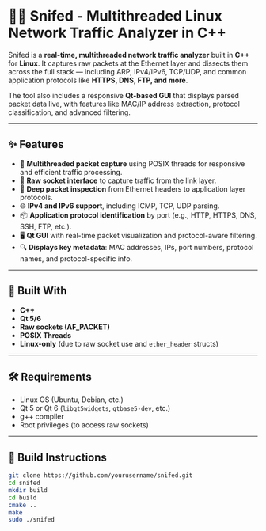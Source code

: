 # 🕵️‍♂️ Snifed - Multithreaded Linux Network Traffic Analyzer in C++

Snifed is a **real-time, multithreaded network traffic analyzer** built in **C++** for **Linux**. It captures raw packets at the Ethernet layer and dissects them across the full stack — including ARP, IPv4/IPv6, TCP/UDP, and common application protocols like **HTTPS, DNS, FTP, and more**.

The tool also includes a responsive **Qt-based GUI** that displays parsed packet data live, with features like MAC/IP address extraction, protocol classification, and advanced filtering.

--- 

## ✨ Features

- 🧵 **Multithreaded packet capture** using POSIX threads for responsive and efficient traffic processing.
- 📡 **Raw socket interface** to capture traffic from the link layer.
- 🧠 **Deep packet inspection** from Ethernet headers to application layer protocols.
- 🌐 **IPv4 and IPv6 support**, including ICMP, TCP, UDP parsing.
- 📦 **Application protocol identification** by port (e.g., HTTP, HTTPS, DNS, SSH, FTP, etc.).
- 🖥️ **Qt GUI** with real-time packet visualization and protocol-aware filtering.
- 🔍 **Displays key metadata**: MAC addresses, IPs, port numbers, protocol names, and protocol-specific info.

---

## 🧱 Built With

- **C++**
- **Qt 5/6**
- **Raw sockets (AF_PACKET)**
- **POSIX Threads**
- **Linux-only** (due to raw socket use and `ether_header` structs)

---

## 🛠️ Requirements

- Linux OS (Ubuntu, Debian, etc.)
- Qt 5 or Qt 6 (`libqt5widgets`, `qtbase5-dev`, etc.)
- g++ compiler
- Root privileges (to access raw sockets)

---

## 🔧 Build Instructions

```bash
git clone https://github.com/yourusername/snifed.git
cd snifed
mkdir build
cd build
cmake ..
make
sudo ./snifed
